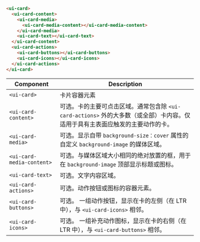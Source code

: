 ```html
<ui-card>
  <ui-card-content>
    <ui-card-media>
      <ui-card-media-content></ui-card-media-content>
    </ui-card-media>
    <ui-card-text></ui-card-text>
  </ui-card-content>
  <ui-card-actions>
    <ui-card-buttons></ui-card-buttons>
    <ui-card-icons></ui-card-icons>
  </ui-card-actions>
</ui-card>
```

| Component                 | Description                                                                                                                   |
| ------------------------- | ----------------------------------------------------------------------------------------------------------------------------- |
| `<ui-card>`               | 卡片容器元素                                                                                                                  |
| `<ui-card-content>`       | 可选。卡的主要可点击区域。通常包含除 `<ui-card-actions>` 外的大多数（或全部）卡内容。仅适用于具有主表面应触发的主要动作的卡。 |
| `<ui-card-media>`         | 可选。显示自带 `background-size：cover` 属性的自定义 `background-image` 的媒体区域。                                          |
| `<ui-card-media-content>` | 可选。与媒体区域大小相同的绝对放置的框，用于在 `background-image` 顶部显示标题或图标。                                        |
| `<ui-card-text>`          | 可选。文字内容区域。                                                                                                          |
| `<ui-card-actions>`       | 可选。动作按钮或图标的容器元素。                                                                                              |
| `<ui-card-buttons>`       | 可选。 一组动作按钮，显示在卡的左侧（在 LTR 中），与 `<ui-card-icons>` 相邻。                                                 |
| `<ui-card-icons>`         | 可选。 一组补充动作图标，显示在卡的右侧（在 LTR 中），与 `<ui-card-buttons>` 相邻。                                           |
